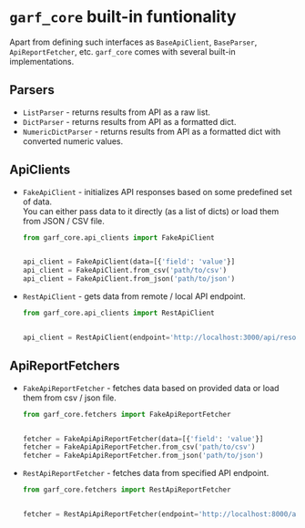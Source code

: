 # `garf_core` built-in funtionality

Apart from defining such interfaces as `BaseApiClient`, `BaseParser`, `ApiReportFetcher`, etc.
`garf_core` comes with several built-in implementations.

## Parsers

* `ListParser` - returns results from API as a raw list.
* `DictParser` - returns results from API as a formatted dict.
* `NumericDictParser` - returns results from API as a formatted dict with converted numeric values.

## ApiClients

* `FakeApiClient` - initializes API responses based on some predefined set of data. \
  You can either pass data to it directly (as a list of dicts) or load them from JSON / CSV file.

  ```python
  from garf_core.api_clients import FakeApiClient


  api_client = FakeApiClient(data=[{'field': 'value'}]
  api_client = FakeApiClient.from_csv('path/to/csv')
  api_client = FakeApiClient.from_json('path/to/json')
  ```

* `RestApiClient` - gets data from remote / local API endpoint.
  ```python
  from garf_core.api_clients import RestApiClient


  api_client = RestApiClient(endpoint='http://localhost:3000/api/resource')
  ```

## ApiReportFetchers

* `FakeApiReportFetcher` - fetches data based on provided data or load them from csv / json file.

  ```python
  from garf_core.fetchers import FakeApiReportFetcher


  fetcher = FakeApiApiReportFetcher(data=[{'field': 'value'}]
  fetcher = FakeApiApiReportFetcher.from_csv('path/to/csv')
  fetcher = FakeApiApiReportFetcher.from_json('path/to/json')
  ```
* `RestApiReportFetcher` - fetches data from specified API endpoint.

  ```python
  from garf_core.fetchers import RestApiReportFetcher


  fetcher = RestApiApiReportFetcher(endpoint='http://localhost:8000/api/resource')
  ```
